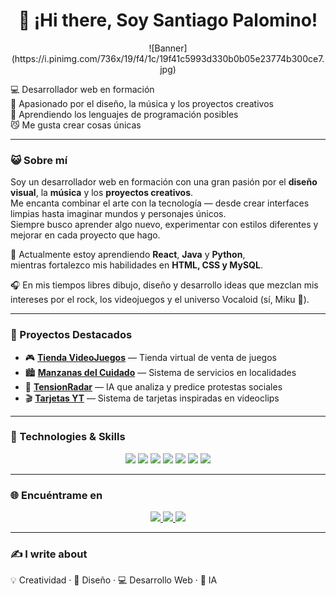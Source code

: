 <h1 align="center">👋 ¡Hi there, Soy Santiago Palomino!</h1>

<p align="center">
![Banner](https://i.pinimg.com/736x/19/f4/1c/19f41c5993d330b0b05e23774b300ce7.jpg)
</p>

<p>
💻 Desarrollador web en formación<br>
🎨 Apasionado por el diseño, la música y los proyectos creativos<br>
🚀 Aprendiendo los lenguajes de programación posibles<br>
😼 Me gusta crear cosas únicas
</p>

---

### 😺 Sobre mí

Soy un desarrollador web en formación con una gran pasión por el **diseño visual**, la **música** y los **proyectos creativos**.  
Me encanta combinar el arte con la tecnología — desde crear interfaces limpias hasta imaginar mundos y personajes únicos.  
Siempre busco aprender algo nuevo, experimentar con estilos diferentes y mejorar en cada proyecto que hago.  

🧩 Actualmente estoy aprendiendo **React**, **Java** y **Python**,  
mientras fortalezco mis habilidades en **HTML, CSS y MySQL**.  

🎧 En mis tiempos libres dibujo, diseño y desarrollo ideas que mezclan mis intereses por el rock, los videojuegos y el universo Vocaloid (sí, Miku 💙).

---

### 📁 Proyectos Destacados

- 🎮 [**Tienda VideoJuegos**](#) — Tienda virtual de venta de juegos  
- 🏙️ [**Manzanas del Cuidado**](#) — Sistema de servicios en localidades  
- 📡 [**TensionRadar**](#) — IA que analiza y predice protestas sociales  
- 🎬 [**Tarjetas YT**](#) — Sistema de tarjetas inspiradas en videoclips  

---

### 🧠 Technologies & Skills

<p align="center">
  <img src="https://img.shields.io/badge/HTML5-E34F26?style=for-the-badge&logo=html5&logoColor=white" />
  <img src="https://img.shields.io/badge/CSS3-1572B6?style=for-the-badge&logo=css3&logoColor=white" />
  <img src="https://img.shields.io/badge/JavaScript-F7DF1E?style=for-the-badge&logo=javascript&logoColor=black" />
  <img src="https://img.shields.io/badge/React-20232A?style=for-the-badge&logo=react&logoColor=61DAFB" />
  <img src="https://img.shields.io/badge/Java-ED8B00?style=for-the-badge&logo=openjdk&logoColor=white" />
  <img src="https://img.shields.io/badge/Python-3776AB?style=for-the-badge&logo=python&logoColor=white" />
  <img src="https://img.shields.io/badge/MySQL-005C84?style=for-the-badge&logo=mysql&logoColor=white" />
</p>

---

### 🌐 Encuéntrame en

<p align="center">
  <a href="https://github.com/Pal0min0" target="_blank">
    <img src="https://img.shields.io/badge/GitHub-181717?style=for-the-badge&logo=github&logoColor=white" />
  </a>
  <a href="https://www.linkedin.com/in/santiagopalominope%C3%B1aloza/" target="_blank">
    <img src="https://img.shields.io/badge/LinkedIn-0A66C2?style=for-the-badge&logo=linkedin&logoColor=white" />
  </a>
  <a href="mailto:santipalpe@gmail.com">
    <img src="https://img.shields.io/badge/Email-D14836?style=for-the-badge&logo=gmail&logoColor=white" />
  </a>
</p>

---

### ✍️ I write about
💡 Creatividad · 🎨 Diseño · 💻 Desarrollo Web · 🤖 IA
